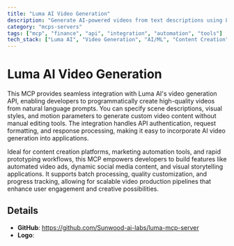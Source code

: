 ```yaml
---
title: "Luma AI Video Generation"
description: "Generate AI-powered videos from text descriptions using Luma AI's API for creative and prototyping workflows."
category: "mcps-servers"
tags: ["mcp", "finance", "api", "integration", "automation", "tools"]
tech_stack: ["Luma AI", "Video Generation", "AI/ML", "Content Creation", "API Integration"]
---
```


# Luma AI Video Generation

This MCP provides seamless integration with Luma AI's video generation API, enabling developers to programmatically create high-quality videos from natural language prompts. You can specify scene descriptions, visual styles, and motion parameters to generate custom video content without manual editing tools. The integration handles API authentication, request formatting, and response processing, making it easy to incorporate AI video generation into applications.

Ideal for content creation platforms, marketing automation tools, and rapid prototyping workflows, this MCP empowers developers to build features like automated video ads, dynamic social media content, and visual storytelling applications. It supports batch processing, quality customization, and progress tracking, allowing for scalable video production pipelines that enhance user engagement and creative possibilities.

## Details

- **GitHub**: https://github.com/Sunwood-ai-labs/luma-mcp-server
- **Logo**: 
